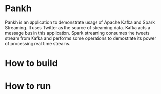 # Pankh

Pankh is an application to demonstrate usage of Apache Kafka and Spark Streaming. It uses Twitter as the source of streaming data. Kafka acts a message bus in this application. Spark streaming consumes the tweets stream from Kafka and performs some operations to demostrate its power of processing real time streams.

# How to build

# How to run
